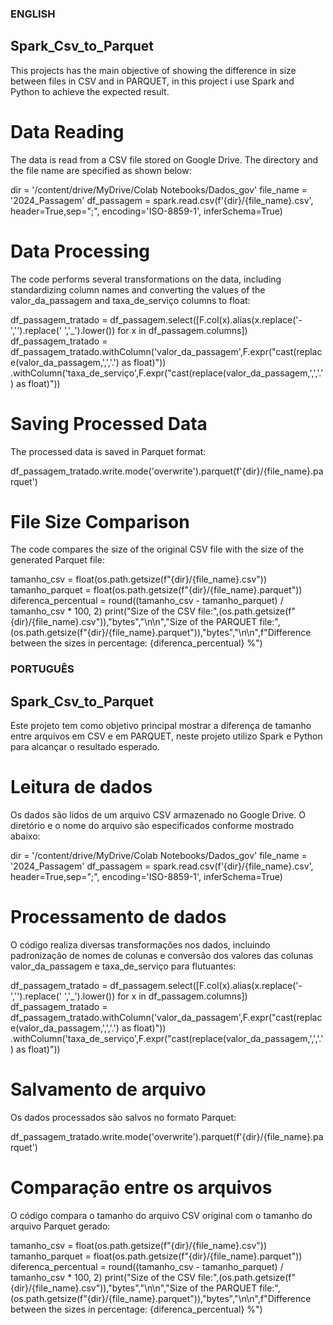 ### ENGLISH

## Spark_Csv_to_Parquet
This projects has the main objective of showing the difference in size between files in CSV and in PARQUET, in this project i use Spark and Python to achieve the expected result.

# Data Reading
The data is read from a CSV file stored on Google Drive. The directory and the file name are specified as shown below:

dir = '/content/drive/MyDrive/Colab Notebooks/Dados_gov'
file_name = '2024_Passagem'
df_passagem = spark.read.csv(f'{dir}/{file_name}.csv', header=True,sep=";", encoding='ISO-8859-1', inferSchema=True)

# Data Processing
The code performs several transformations on the data, including standardizing column names and converting the values of the valor_da_passagem and taxa_de_serviço columns to float:

df_passagem_tratado = df_passagem.select([F.col(x).alias(x.replace('-','').replace(' ','_').lower()) for x in df_passagem.columns])
df_passagem_tratado = df_passagem_tratado.withColumn('valor_da_passagem',F.expr("cast(replace(valor_da_passagem,',','.') as float)")) \
                                          .withColumn('taxa_de_serviço',F.expr("cast(replace(valor_da_passagem,',','.') as float)"))

# Saving Processed Data
The processed data is saved in Parquet format:

df_passagem_tratado.write.mode('overwrite').parquet(f'{dir}/{file_name}.parquet')

# File Size Comparison
The code compares the size of the original CSV file with the size of the generated Parquet file:

tamanho_csv = float(os.path.getsize(f"{dir}/{file_name}.csv"))
tamanho_parquet = float(os.path.getsize(f"{dir}/{file_name}.parquet"))
diferenca_percentual = round((tamanho_csv - tamanho_parquet) / tamanho_csv * 100, 2)
print("Size of the CSV file:",(os.path.getsize(f"{dir}/{file_name}.csv")),"bytes","\n\n","Size of the PARQUET file:",(os.path.getsize(f"{dir}/{file_name}.parquet")),"bytes","\n\n",f"Difference between the sizes in percentage: {diferenca_percentual} %")

### PORTUGUÊS

## Spark_Csv_to_Parquet
Este projeto tem como objetivo principal mostrar a diferença de tamanho entre arquivos em CSV e em PARQUET, neste projeto utilizo Spark e Python para alcançar o resultado esperado.

# Leitura de dados
Os dados são lidos de um arquivo CSV armazenado no Google Drive. O diretório e o nome do arquivo são especificados conforme mostrado abaixo:

dir = '/content/drive/MyDrive/Colab Notebooks/Dados_gov'
file_name = '2024_Passagem'
df_passagem = spark.read.csv(f'{dir}/{file_name}.csv', header=True,sep=";", encoding='ISO-8859-1', inferSchema=True)

# Processamento de dados
O código realiza diversas transformações nos dados, incluindo padronização de nomes de colunas e conversão dos valores das colunas valor_da_passagem e taxa_de_serviço para flutuantes:

df_passagem_tratado = df_passagem.select([F.col(x).alias(x.replace('-','').replace(' ','_').lower()) for x in df_passagem.columns])
df_passagem_tratado = df_passagem_tratado.withColumn('valor_da_passagem',F.expr("cast(replace(valor_da_passagem,',','.') as float)")) \
                                          .withColumn('taxa_de_serviço',F.expr("cast(replace(valor_da_passagem,',','.') as float)"))

# Salvamento de arquivo
Os dados processados ​​são salvos no formato Parquet:

df_passagem_tratado.write.mode('overwrite').parquet(f'{dir}/{file_name}.parquet')

# Comparação entre os arquivos
O código compara o tamanho do arquivo CSV original com o tamanho do arquivo Parquet gerado:

tamanho_csv = float(os.path.getsize(f"{dir}/{file_name}.csv"))
tamanho_parquet = float(os.path.getsize(f"{dir}/{file_name}.parquet"))
diferenca_percentual = round((tamanho_csv - tamanho_parquet) / tamanho_csv * 100, 2)
print("Size of the CSV file:",(os.path.getsize(f"{dir}/{file_name}.csv")),"bytes","\n\n","Size of the PARQUET file:",(os.path.getsize(f"{dir}/{file_name}.parquet")),"bytes","\n\n",f"Difference between the sizes in percentage: {diferenca_percentual} %")
